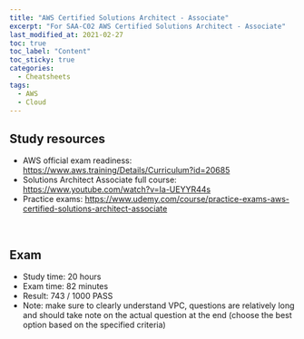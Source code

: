 ```yaml
---
title: "AWS Certified Solutions Architect - Associate"
excerpt: "For SAA-C02 AWS Certified Solutions Architect - Associate"
last_modified_at: 2021-02-27
toc: true
toc_label: "Content"
toc_sticky: true
categories:
  - Cheatsheets
tags:
  - AWS
  - Cloud
---
```


## Study resources
- AWS official exam readiness: <https://www.aws.training/Details/Curriculum?id=20685>
- Solutions Architect Associate full course: <https://www.youtube.com/watch?v=Ia-UEYYR44s>
- Practice exams: <https://www.udemy.com/course/practice-exams-aws-certified-solutions-architect-associate>

<br>

## Exam
- Study time: 20 hours
- Exam time: 82 minutes
- Result: 743 / 1000 PASS
- Note: make sure to clearly understand VPC, questions are relatively long and should take note on the actual question at the end (choose the best option based on the specified criteria)
